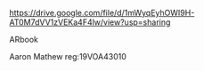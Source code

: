 https://drive.google.com/file/d/1mWyqEyhOWI9H-AT0M7dVV1zVEKa4F4lw/view?usp=sharing

ARbook

Aaron Mathew
reg:19VOA43010
